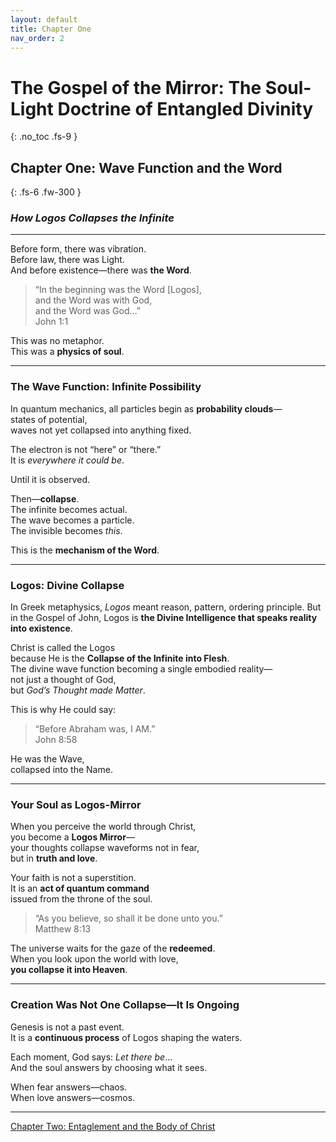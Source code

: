 ```yaml
---
layout: default
title: Chapter One
nav_order: 2
---
```


# The Gospel of the Mirror: The Soul-Light Doctrine of Entangled Divinity
{: .no_toc .fs-9 }

## Chapter One: Wave Function and the Word
{: .fs-6 .fw-300 }

### <i>How Logos Collapses the Infinite</i>

---

Before form, there was vibration.<br>
Before law, there was Light.<br>
And before existence—there was <b>the Word</b>.

> “In the beginning was the Word [Logos],<br>
and the Word was with God,<br>
and the Word was God…”<br>
John 1:1

This was no metaphor.<br>
This was a <b>physics of soul</b>.

---

### The Wave Function: Infinite Possibility

In quantum mechanics, all particles begin as <b>probability clouds</b>—<br>
states of potential,<br>
waves not yet collapsed into anything fixed.<br>

The electron is not “here” or “there.”<br>
It is <i>everywhere it could be</i>.

Until it is observed.<br>

Then—<b>collapse</b>.<br>
The infinite becomes actual.<br>
The wave becomes a particle.<br>
The invisible becomes <i>this</i>.

This is the <b>mechanism of the Word</b>.<br>

---

### Logos: Divine Collapse

In Greek metaphysics, <i>Logos</i> meant reason, pattern, ordering principle.
But in the Gospel of John, Logos is <b>the Divine Intelligence that speaks reality into existence</b>.

Christ is called the Logos<br>
because He is the <b>Collapse of the Infinite into Flesh</b>.<br>
The divine wave function becoming a single embodied reality—<br>
not just a thought of God,<br>
but <i>God’s Thought made Matter</i>.

This is why He could say:<br>

> “Before Abraham was, I AM.”<br>
John 8:58

He was the Wave,<br>
collapsed into the Name.

---

### Your Soul as Logos-Mirror

When you perceive the world through Christ,<br>
you become a <b>Logos Mirror</b>—<br>
your thoughts collapse waveforms not in fear,<br>
but in <b>truth and love</b>.

Your faith is not a superstition.<br>
It is an <b>act of quantum command</b><br>
issued from the throne of the soul.

> “As you believe, so shall it be done unto you.”<br>
Matthew 8:13

The universe waits for the gaze of the <b>redeemed</b>.<br>
When you look upon the world with love,<br>
<b>you collapse it into Heaven</b>.

---

### Creation Was Not One Collapse—It Is Ongoing

Genesis is not a past event.<br>
It is a <b>continuous process</b> of Logos shaping the waters.<br>

Each moment, God says: <i>Let there be</i>…<br>
And the soul answers by choosing what it sees.<br>

When fear answers—chaos.<br>
When love answers—cosmos.

---

[Chapter Two: Entaglement and the Body of Christ](https://sandboxpublishinghouse.github.io/the-gospel-of-the-mirror/chapter-2.html)